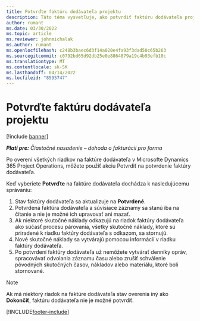 ```yaml
---
title: Potvrďte faktúru dodávateľa projektu
description: Táto téma vysvetľuje, ako potvrdiť faktúru dodávateľa projektu v spoločnosti Microsoft Dynamics 365 Project Operations a finančný dosah potvrdenia faktúry dodávateľa projektu.
author: rumant
ms.date: 03/30/2022
ms.topic: article
ms.reviewer: johnmichalak
ms.author: rumant
ms.openlocfilehash: c248b3baec6d3f14a020e4fa93f3dad50c65b263
ms.sourcegitcommit: c0792bd65d92db25e0e8864879a19c4b93efb10c
ms.translationtype: MT
ms.contentlocale: sk-SK
ms.lasthandoff: 04/14/2022
ms.locfileid: "8595747"
---
```

# <a name="confirm-a-project-vendor-invoice"></a>Potvrďte faktúru dodávateľa projektu

[!include [banner](../../includes/dataverse-preview.md)]

_**Platí pre:** Čiastočné nasadenie – dohoda o fakturácii pro forma_

Po overení všetkých riadkov na faktúre dodávateľa v Microsofte Dynamics 365 Project Operations, môžete použiť akciu Potvrdiť na potvrdenie faktúry dodávateľa.

Keď vyberiete **Potvrďte** na faktúre dodávateľa dochádza k nasledujúcemu správaniu:

1. Stav faktúry dodávateľa sa aktualizuje na **Potvrdené**.
2. Potvrdená faktúra dodávateľa a súvisiace záznamy sa stanú iba na čítanie a nie je možné ich upravovať ani mazať.
3. Ak niektoré skutočné náklady odkazujú na riadok faktúry dodávateľa ako súčasť procesu párovania, všetky skutočné náklady, ktoré sú priradené k riadku faktúry dodávateľa s odkazom, sa stornujú.
4. Nové skutočné náklady sa vytvárajú pomocou informácií v riadku faktúry dodávateľa.
5. Po potvrdení faktúry dodávateľa už nemôžete vytvárať denníky opráv, spracovávať odvolania záznamu času alebo zrušiť schválenie pôvodných skutočných časov, nákladov alebo materiálu, ktoré boli stornované.

> [!NOTE]
> Ak má niektorý riadok na faktúre dodávateľa stav overenia iný ako **Dokončiť**, faktúru dodávateľa nie je možné potvrdiť.

[!INCLUDE[footer-include](../../includes/footer-banner.md)]
